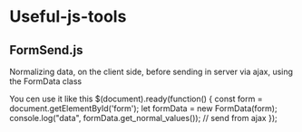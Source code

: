 # Useful-js-tools

## FormSend.js

Normalizing data, on the client side, before sending in server via ajax, using the FormData class

You cen use it like this
        $(document).ready(function() {
            const form = document.getElementById('form');
            let formData = new FormData(form);
            console.log("data", formData.get_normal_values()); // send from ajax
        });